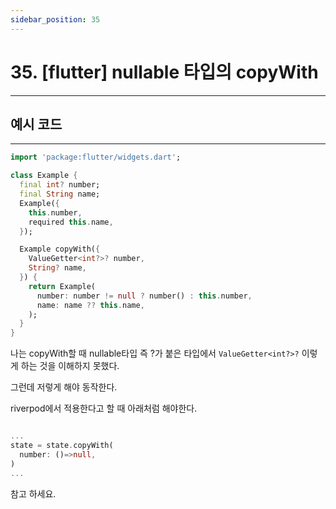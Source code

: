 ```yaml
---
sidebar_position: 35
---
```


# 35. [flutter] nullable 타입의 copyWith
---

## 예시 코드
---

```dart
import 'package:flutter/widgets.dart';

class Example {
  final int? number;
  final String name;
  Example({
    this.number,
    required this.name,
  });

  Example copyWith({
    ValueGetter<int?>? number,
    String? name,
  }) {
    return Example(
      number: number != null ? number() : this.number,
      name: name ?? this.name,
    );
  }
}
```

나는 copyWith할 때 nullable타입 즉 ?가 붙은 타입에서 `ValueGetter<int?>?` 이렇게 하는 것을 이해하지 못했다.

그런데 저렇게 해야 동작한다.

riverpod에서 적용한다고 할 때 아래처럼 해야한다.

```dart

...
state = state.copyWith(
  number: ()=>null,
)
...

```

참고 하세요.